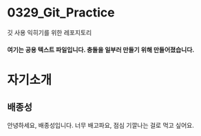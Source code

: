 # 0329_Git_Practice
깃 사용 익히기를 위한 레포지토리
#### 여기는 공용 텍스트 파일입니다. 충돌을 일부러 만들기 위해 만들어졌습니다.

# 자기소개
## 배종성
안녕하세요, 배종성입니다. 너무 배고파요, 점심 기깔나는 걸로 먹고 싶어요.